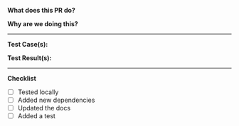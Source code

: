 **What does this PR do?**

**Why are we doing this?**

---

**Test Case(s):**

**Test Result(s):**

---

**Checklist**

- [ ] Tested locally
- [ ] Added new dependencies
- [ ] Updated the docs
- [ ] Added a test
